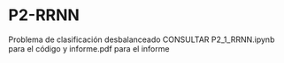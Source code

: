 # P2-RRNN
Problema de  clasificación desbalanceado
CONSULTAR P2_1_RRNN.ipynb para el código y informe.pdf para el informe
